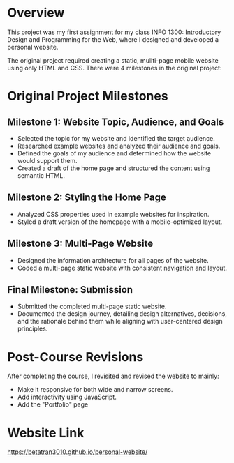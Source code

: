 # Overview
This project was my first assignment for my class INFO 1300: Introductory Design and Programming for the Web, where I designed and developed a personal website. 

The original project required creating a static, mullti-page mobile website using only HTML and CSS. There were 4 milestones in the original project: 

# Original Project Milestones
## Milestone 1: Website Topic, Audience, and Goals 
- Selected the topic for my website and identified the target audience.
- Researched example websites and analyzed their audience and goals. 
- Defined the goals of my audience and determined how the website would support them.
- Created a draft of the home page and structured the content using semantic HTML.

## Milestone 2: Styling the Home Page 
- Analyzed CSS properties used in example websites for inspiration.
- Styled a draft version of the homepage with a mobile-optimized layout. 

## Milestone 3: Multi-Page Website
- Designed the information architecture for all pages of the website.
- Coded a multi-page static website with consistent navigation and layout.

## Final Milestone: Submission
- Submitted the completed multi-page static website. 
- Documented the design journey, detailing design alternatives, decisions, and the rationale behind them while aligning with user-centered design principles.

# Post-Course Revisions
After completing the course, I revisited and revised the website to mainly:
- Make it responsive for both wide and narrow screens.
- Add interactivity using JavaScript.
- Add the "Portfolio" page

# Website Link 
<https://betatran3010.github.io/personal-website/>